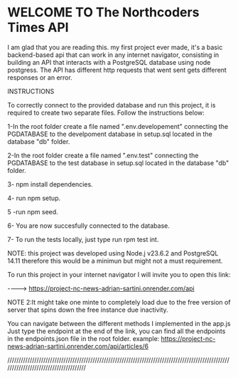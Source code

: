 # WELCOME TO The Northcoders Times API
 I am glad that you are reading this. my first project ever made, it's a basic backend-based api that can work in any internet navigator, consisting in building an API that interacts with a PostgreSQL database using node postgress. The API has different http requests that went sent gets different responses or an error.

INSTRUCTIONS
 
To correctly connect to the provided database and run this project, it is required to create two separate files. Follow the instructions below:

1-In the root folder create a file named ".env.developement" connecting the PGDATABASE to the develpoment database in setup.sql located in the database "db" folder. 

2-In the root folder create a file named ".env.test" connecting the PGDATABASE to the test database in setup.sql located in the database "db" folder.

3- npm install dependencies.

4- run npm setup.

5 -run npm seed.

6- You are now succesfully connected to the database.

7- To run the tests locally, just type run rpm test int.

NOTE: this project was developed using Node.j v23.6.2 and PostgreSQL 14.11 therefore this would be a minimun but might not a must requirement.

To run this project in your internet navigator I will invite you to open this link:

----> https://project-nc-news-adrian-sartini.onrender.com/api

NOTE 2:It might take one minte to completely load due to the free version of server that spins down the free instance due inactivity.

You can navigate between the different methods I implemented in the app.js
Just type the endpoint at the end of the link, you can find all the endpoints in the endpoints.json file in the root folder.
example:  https://project-nc-news-adrian-sartini.onrender.com/api/articles/6



//////////////////////////////////////////////////////////////////////////////////////////////////////////////////////////////////////

